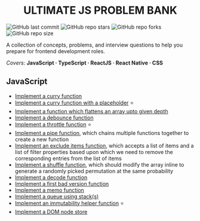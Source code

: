 <h1 align='center'>ULTIMATE JS PROBLEM BANK</h1>

![GitHub last commit](https://img.shields.io/github/last-commit/demondaddy22/ultimate-js-problem-bank?color=%2322577A&style=for-the-badge)
![GitHub repo stars](https://img.shields.io/github/stars/DemonDaddy22/ultimate-js-problem-bank?color=%2338A3A5&style=for-the-badge)
![GitHub repo forks](https://img.shields.io/github/forks/DemonDaddy22/ultimate-js-problem-bank?color=%2357CC99&style=for-the-badge)
![GitHub repo size](https://img.shields.io/github/repo-size/demondaddy22/ultimate-js-problem-bank?color=%2380ED99&style=for-the-badge)

A collection of concepts, problems, and interview questions to help you prepare for frontend development roles.

_Covers_: **JavaScript · TypeScript · ReactJS · React Native · CSS**

## JavaScript

- [Implement a curry function](./javascript/curry.js)
- [Implement a curry function with a placeholder](./javascript/curryWithPlaceholder.js) ⭐
- [Implement a function which flattens an array upto given depth](./javascript/flattenArray.js)
- [Implement a debounce function](./javascript/debounce.js)
- [Implement a throttle function](./javascript/throttle.js) ⭐
- [Implement a pipe function](./javascript/pipe.js), which chains multiple functions together to create a new function
- [Implement an exclude items function](./javascript/improveAFunction.js), which accepts a list of items and a list of filter properties based upon which we need to remove the corresponding entries from the list of items
- [Implement a shuffle function](./javascript/arrayShuffle.js), which should modify the array inline to generate a randomly picked permutation at the same probability
- [Implement a decode function](./javascript/decode.js)
- [Implement a first bad version function](./javascript/firstBadVersion.js)
- [Implement a memo function](./javascript/memo.js)
- [Implement a queue using stack(s)](./javascript/queueUsingStack.js)
- [Implement an immutability helper function](./javascript/immutabilityHelper.js) ⭐
- [Implement a DOM node store](./javascript/nodeStore.js)
